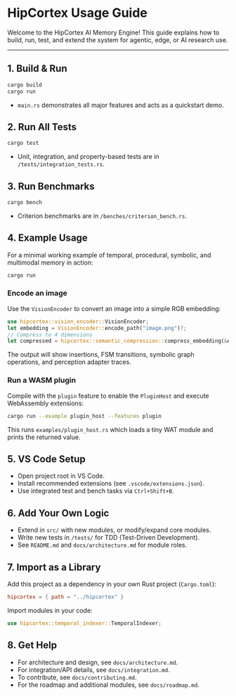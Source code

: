 # HipCortex Usage Guide

Welcome to the HipCortex AI Memory Engine! This guide explains how to build, run,
test, and extend the system for agentic, edge, or AI research use.

---

## 1. Build & Run

```sh
cargo build
cargo run
```

* `main.rs` demonstrates all major features and acts as a quickstart demo.

## 2. Run All Tests

```sh
cargo test
```

* Unit, integration, and property-based tests are in `/tests/integration_tests.rs`.

## 3. Run Benchmarks

```sh
cargo bench
```

* Criterion benchmarks are in `/benches/criterion_bench.rs`.

## 4. Example Usage

For a minimal working example of temporal, procedural, symbolic, and multimodal memory in action:

```sh
cargo run
```

### Encode an image

Use the `VisionEncoder` to convert an image into a simple RGB embedding:

```rust
use hipcortex::vision_encoder::VisionEncoder;
let embedding = VisionEncoder::encode_path("image.png")?;
// Compress to 4 dimensions
let compressed = hipcortex::semantic_compression::compress_embedding(&embedding, 4);
```

The output will show insertions, FSM transitions, symbolic graph operations, and perception adapter traces.

### Run a WASM plugin

Compile with the `plugin` feature to enable the `PluginHost` and execute WebAssembly extensions:

```sh
cargo run --example plugin_host --features plugin
```

This runs `examples/plugin_host.rs` which loads a tiny WAT module and prints the returned value.

## 5. VS Code Setup

* Open project root in VS Code.
* Install recommended extensions (see `.vscode/extensions.json`).
* Use integrated test and bench tasks via `Ctrl+Shift+B`.

## 6. Add Your Own Logic

* Extend in `src/` with new modules, or modify/expand core modules.
* Write new tests in `/tests/` for TDD (Test-Driven Development).
* See `README.md` and `docs/architecture.md` for module roles.

## 7. Import as a Library

Add this project as a dependency in your own Rust project (`Cargo.toml`):

```toml
hipcortex = { path = "../hipcortex" }
```

Import modules in your code:

```rust
use hipcortex::temporal_indexer::TemporalIndexer;
```

## 8. Get Help

* For architecture and design, see `docs/architecture.md`.
* For integration/API details, see `docs/integration.md`.
* To contribute, see `docs/contributing.md`.
* For the roadmap and additional modules, see `docs/roadmap.md`.
